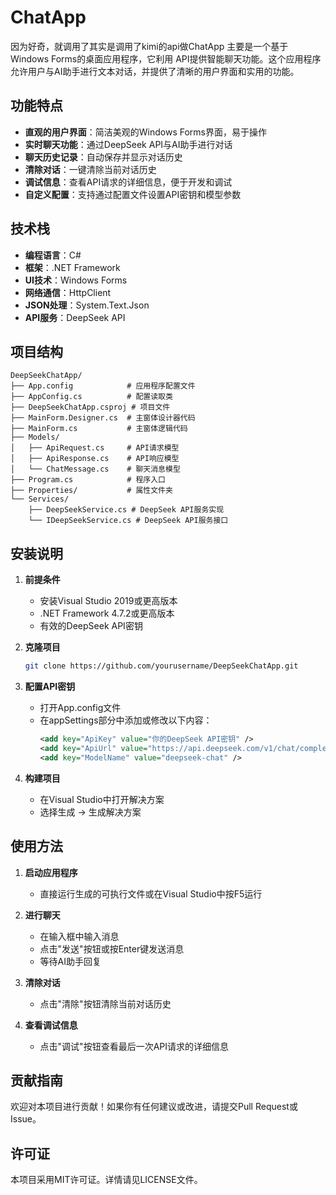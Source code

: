 # ChatApp

因为好奇，就调用了其实是调用了kimi的api做ChatApp
主要是一个基于Windows Forms的桌面应用程序，它利用 API提供智能聊天功能。这个应用程序允许用户与AI助手进行文本对话，并提供了清晰的用户界面和实用的功能。

## 功能特点

- **直观的用户界面**：简洁美观的Windows Forms界面，易于操作
- **实时聊天功能**：通过DeepSeek API与AI助手进行对话
- **聊天历史记录**：自动保存并显示对话历史
- **清除对话**：一键清除当前对话历史
- **调试信息**：查看API请求的详细信息，便于开发和调试
- **自定义配置**：支持通过配置文件设置API密钥和模型参数

## 技术栈

- **编程语言**：C#
- **框架**：.NET Framework
- **UI技术**：Windows Forms
- **网络通信**：HttpClient
- **JSON处理**：System.Text.Json
- **API服务**：DeepSeek API

## 项目结构

```
DeepSeekChatApp/
├── App.config            # 应用程序配置文件
├── AppConfig.cs          # 配置读取类
├── DeepSeekChatApp.csproj # 项目文件
├── MainForm.Designer.cs  # 主窗体设计器代码
├── MainForm.cs           # 主窗体逻辑代码
├── Models/
│   ├── ApiRequest.cs     # API请求模型
│   ├── ApiResponse.cs    # API响应模型
│   └── ChatMessage.cs    # 聊天消息模型
├── Program.cs            # 程序入口
├── Properties/           # 属性文件夹
└── Services/
    ├── DeepSeekService.cs # DeepSeek API服务实现
    └── IDeepSeekService.cs # DeepSeek API服务接口
```

## 安装说明

1. **前提条件**
   - 安装Visual Studio 2019或更高版本
   - .NET Framework 4.7.2或更高版本
   - 有效的DeepSeek API密钥

2. **克隆项目**
   ```bash
   git clone https://github.com/yourusername/DeepSeekChatApp.git
   ```

3. **配置API密钥**
   - 打开App.config文件
   - 在appSettings部分中添加或修改以下内容：
     ```xml
     <add key="ApiKey" value="你的DeepSeek API密钥" />
     <add key="ApiUrl" value="https://api.deepseek.com/v1/chat/completions" />
     <add key="ModelName" value="deepseek-chat" />
     ```

4. **构建项目**
   - 在Visual Studio中打开解决方案
   - 选择生成 -> 生成解决方案

## 使用方法

1. **启动应用程序**
   - 直接运行生成的可执行文件或在Visual Studio中按F5运行

2. **进行聊天**
   - 在输入框中输入消息
   - 点击"发送"按钮或按Enter键发送消息
   - 等待AI助手回复

3. **清除对话**
   - 点击"清除"按钮清除当前对话历史

4. **查看调试信息**
   - 点击"调试"按钮查看最后一次API请求的详细信息

## 贡献指南

欢迎对本项目进行贡献！如果你有任何建议或改进，请提交Pull Request或Issue。

## 许可证

本项目采用MIT许可证。详情请见LICENSE文件。
